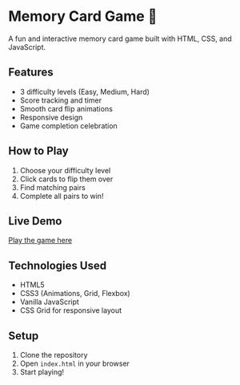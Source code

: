 # Memory Card Game 🧠

A fun and interactive memory card game built with HTML, CSS, and JavaScript.

## Features
- 3 difficulty levels (Easy, Medium, Hard)
- Score tracking and timer
- Smooth card flip animations
- Responsive design
- Game completion celebration

## How to Play
1. Choose your difficulty level
2. Click cards to flip them over
3. Find matching pairs
4. Complete all pairs to win!

## Live Demo
[Play the game here](https://yakubrajhere.github.io/memory-card-game/)

## Technologies Used
- HTML5
- CSS3 (Animations, Grid, Flexbox)
- Vanilla JavaScript
- CSS Grid for responsive layout

## Setup
1. Clone the repository
2. Open `index.html` in your browser
3. Start playing!
